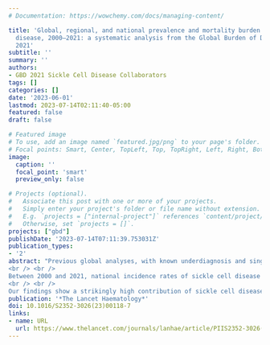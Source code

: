 ```yaml
---
# Documentation: https://wowchemy.com/docs/managing-content/

title: 'Global, regional, and national prevalence and mortality burden of sickle cell
  disease, 2000–2021: a systematic analysis from the Global Burden of Disease Study
  2021'
subtitle: ''
summary: ''
authors:
- GBD 2021 Sickle Cell Disease Collaborators
tags: []
categories: []
date: '2023-06-01'
lastmod: 2023-07-14T02:11:40-05:00
featured: false
draft: false

# Featured image
# To use, add an image named `featured.jpg/png` to your page's folder.
# Focal points: Smart, Center, TopLeft, Top, TopRight, Left, Right, BottomLeft, Bottom, BottomRight.
image:
  caption: ''
  focal_point: 'smart'
  preview_only: false

# Projects (optional).
#   Associate this post with one or more of your projects.
#   Simply enter your project's folder or file name without extension.
#   E.g. `projects = ["internal-project"]` references `content/project/deep-learning/index.md`.
#   Otherwise, set `projects = []`.
projects: ["gbd"]
publishDate: '2023-07-14T07:11:39.753031Z'
publication_types:
- '2'
abstract: "Previous global analyses, with known underdiagnosis and single cause per death attribution systems, provide only a small insight into the suspected high population health effect of sickle cell disease. Completed as part of the Global Burden of Diseases, Injuries, and Risk Factors Study (GBD) 2021, this study delivers a comprehensive global assessment of prevalence of sickle cell disease and mortality burden by age and sex for 204 countries and territories from 2000 to 2021. <br /> <br /> We estimated cause-specific sickle cell disease mortality using standardised GBD approaches, in which each death is assigned to a single underlying cause, to estimate mortality rates from the International Classification of Diseases (ICD)-coded vital registration, surveillance, and verbal autopsy data. In parallel, our goal was to estimate a more accurate account of sickle cell disease health burden using four types of epidemiological data on sickle cell disease: birth incidence, age-specific prevalence, with-condition mortality (total deaths), and excess mortality (excess deaths). Systematic reviews, supplemented with ICD-coded hospital discharge and insurance claims data, informed this modelling approach. We employed DisMod-MR 2.1 to triangulate between these measures—borrowing strength from predictive covariates and across age, time, and geography—and generated internally consistent estimates of incidence, prevalence, and mortality for three distinct genotypes of sickle cell disease: homozygous sickle cell disease and severe sickle cell β-thalassaemia, sickle-haemoglobin C disease, and mild sickle cell β-thalassaemia. Summing the three models yielded final estimates of incidence at birth, prevalence by age and sex, and total sickle cell disease mortality, the latter of which was compared directly against cause-specific mortality estimates to evaluate differences in mortality burden assessment and implications for the Sustainable Development Goals (SDGs).
<br /> <br />
Between 2000 and 2021, national incidence rates of sickle cell disease were relatively stable, but total births of babies with sickle cell disease increased globally by 13·7% (95% uncertainty interval 11·1–16·5), to 515 000 (425 000–614 000), primarily due to population growth in the Caribbean and western and central sub-Saharan Africa. The number of people living with sickle cell disease globally increased by 41·4% (38·3–44·9), from 5·46 million (4·62–6·45) in 2000 to 7·74 million (6·51–9·2) in 2021. We estimated 34 400 (25 000–45 200) cause-specific all-age deaths globally in 2021, but total sickle cell disease mortality burden was nearly 11-times higher at 376 000 (303 000–467 000). In children younger than 5 years, there were 81 100 (58 800–108 000) deaths, ranking total sickle cell disease mortality as 12th (compared to 40th for cause-specific sickle cell disease mortality) across all causes estimated by the GBD in 2021.
<br /> <br />
Our findings show a strikingly high contribution of sickle cell disease to all-cause mortality that is not apparent when each death is assigned to only a single cause. Sickle cell disease mortality burden is highest in children, especially in countries with the greatest under-5 mortality rates. Without comprehensive strategies to address morbidity and mortality associated with sickle cell disease, attainment of SDG 3.1, 3.2, and 3.4 is uncertain. Widespread data gaps and correspondingly high uncertainty in the estimates highlight the urgent need for routine and sustained surveillance efforts, further research to assess the contribution of conditions associated with sickle cell disease, and widespread deployment of evidence-based prevention and treatment for those with sickle cell disease."
publication: '*The Lancet Haematology*'
doi: 10.1016/S2352-3026(23)00118-7
links:
- name: URL
  url: https://www.thelancet.com/journals/lanhae/article/PIIS2352-3026(23)00118-7/fulltext
---
```

